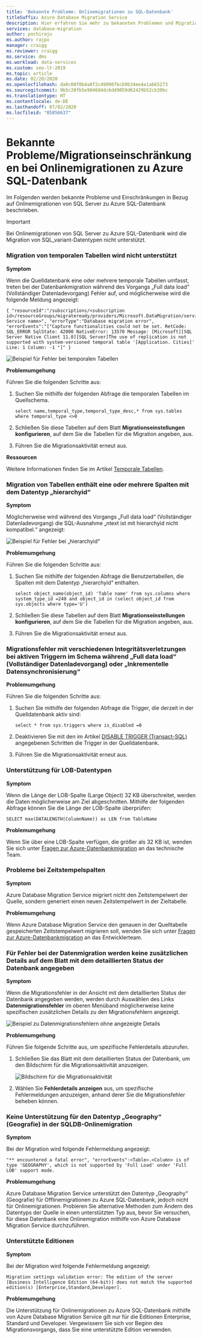 ```yaml
---
title: 'Bekannte Probleme: Onlinemigrationen zu SQL-Datenbank'
titleSuffix: Azure Database Migration Service
description: Hier erfahren Sie mehr zu bekannten Problemen und Migrationseinschränkungen bei Onlinemigrationen zu Azure SQL-Datenbank bei der Verwendung von Azure Database Migration Service.
services: database-migration
author: pochiraju
ms.author: rajpo
manager: craigg
ms.reviewer: craigg
ms.service: dms
ms.workload: data-services
ms.custom: seo-lt-2019
ms.topic: article
ms.date: 02/20/2020
ms.openlocfilehash: da0c00f0b4a8f2c49996fbcb9b34ee4a1ab65273
ms.sourcegitcommit: 9b5c20fb5e904684dc6dd9059d62429b52cb39bc
ms.translationtype: HT
ms.contentlocale: de-DE
ms.lasthandoff: 07/02/2020
ms.locfileid: "85856637"
---
```

# <a name="known-issuesmigration-limitations-with-online-migrations-to-azure-sql-database"></a>Bekannte Probleme/Migrationseinschränkungen bei Onlinemigrationen zu Azure SQL-Datenbank

Im Folgenden werden bekannte Probleme und Einschränkungen in Bezug auf Onlinemigrationen von SQL Server zu Azure SQL-Datenbank beschrieben.

> [!IMPORTANT]
> Bei Onlinemigrationen von SQL Server zu Azure SQL-Datenbank wird die Migration von SQL_variant-Datentypen nicht unterstützt.

### <a name="migration-of-temporal-tables-not-supported"></a>Migration von temporalen Tabellen wird nicht unterstützt

**Symptom**

Wenn die Quelldatenbank eine oder mehrere temporale Tabellen umfasst, treten bei der Datenbankmigration während des Vorgangs „Full data load“ (Vollständiger Datenladevorgang) Fehler auf, und möglicherweise wird die folgende Meldung angezeigt:

```
{ "resourceId":"/subscriptions/<subscription id>/resourceGroups/migrateready/providers/Microsoft.DataMigration/services/<DMS Service name>", "errorType":"Database migration error", "errorEvents":"["Capture functionalities could not be set. RetCode: SQL_ERROR SqlState: 42000 NativeError: 13570 Message: [Microsoft][SQL Server Native Client 11.0][SQL Server]The use of replication is not supported with system-versioned temporal table '[Application. Cities]' Line: 1 Column: -1 "]" }
```

 ![Beispiel für Fehler bei temporalen Tabellen](media/known-issues-azure-sql-online/dms-temporal-tables-errors.png)

**Problemumgehung**

Führen Sie die folgenden Schritte aus:

1. Suchen Sie mithilfe der folgenden Abfrage die temporalen Tabellen im Quellschema.

     ``` 
     select name,temporal_type,temporal_type_desc,* from sys.tables where temporal_type <>0
     ```

2. Schließen Sie diese Tabellen auf dem Blatt **Migrationseinstellungen konfigurieren**, auf dem Sie die Tabellen für die Migration angeben, aus.

3. Führen Sie die Migrationsaktivität erneut aus.

**Ressourcen**

Weitere Informationen finden Sie im Artikel [Temporale Tabellen](https://docs.microsoft.com/sql/relational-databases/tables/temporal-tables?view=sql-server-2017).

### <a name="migration-of-tables-includes-one-or-more-columns-with-the-hierarchyid-data-type"></a>Migration von Tabellen enthält eine oder mehrere Spalten mit dem Datentyp „hierarchyid“

**Symptom**

Möglicherweise wird während des Vorgangs „Full data load“ (Vollständiger Datenladevorgang) die SQL-Ausnahme „ntext ist mit hierarchyid nicht kompatibel.“ angezeigt:

![Beispiel für Fehler bei „hierarchyid“](media/known-issues-azure-sql-online/dms-hierarchyid-errors.png)

**Problemumgehung**

Führen Sie die folgenden Schritte aus:

1. Suchen Sie mithilfe der folgenden Abfrage die Benutzertabellen, die Spalten mit dem Datentyp „hierarchyid“ enthalten.

      ``` 
      select object_name(object_id) 'Table name' from sys.columns where system_type_id =240 and object_id in (select object_id from sys.objects where type='U')
      ```

2. Schließen Sie diese Tabellen auf dem Blatt **Migrationseinstellungen konfigurieren**, auf dem Sie die Tabellen für die Migration angeben, aus.

3. Führen Sie die Migrationsaktivität erneut aus.

### <a name="migration-failures-with-various-integrity-violations-with-active-triggers-in-the-schema-during-full-data-load-or-incremental-data-sync"></a>Migrationsfehler mit verschiedenen Integritätsverletzungen bei aktiven Triggern im Schema während „Full data load“ (Vollständiger Datenladevorgang) oder „Inkrementelle Datensynchronisierung“

**Problemumgehung**

Führen Sie die folgenden Schritte aus:

1. Suchen Sie mithilfe der folgenden Abfrage die Trigger, die derzeit in der Quelldatenbank aktiv sind:

     ```
     select * from sys.triggers where is_disabled =0
     ```

2. Deaktivieren Sie mit den im Artikel [DISABLE TRIGGER (Transact-SQL)](https://docs.microsoft.com/sql/t-sql/statements/disable-trigger-transact-sql?view=sql-server-2017) angegebenen Schritten die Trigger in der Quelldatenbank.

3. Führen Sie die Migrationsaktivität erneut aus.

### <a name="support-for-lob-data-types"></a>Unterstützung für LOB-Datentypen

**Symptom**

Wenn die Länge der LOB-Spalte (Large Object) 32 KB überschreitet, werden die Daten möglicherweise am Ziel abgeschnitten. Mithilfe der folgenden Abfrage können Sie die Länge der LOB-Spalte überprüfen:

``` 
SELECT max(DATALENGTH(ColumnName)) as LEN from TableName
```

**Problemumgehung**

Wenn Sie über eine LOB-Spalte verfügen, die größer als 32 KB ist, wenden Sie sich unter [Fragen zur Azure-Datenbankmigration](mailto:AskAzureDatabaseMigrations@service.microsoft.com) an das technische Team.

### <a name="issues-with-timestamp-columns"></a>Probleme bei Zeitstempelspalten

**Symptom**

Azure Database Migration Service migriert nicht den Zeitstempelwert der Quelle, sondern generiert einen neuen Zeitstempelwert in der Zieltabelle.

**Problemumgehung**

Wenn Azure Database Migration Service den genauen in der Quelltabelle gespeicherten Zeitstempelwert migrieren soll, wenden Sie sich unter [Fragen zur Azure-Datenbankmigration](mailto:AskAzureDatabaseMigrations@service.microsoft.com) an das Entwicklerteam.

### <a name="data-migration-errors-dont-provide-additional-details-on-the-database-detailed-status-blade"></a>Für Fehler bei der Datenmigration werden keine zusätzlichen Details auf dem Blatt mit dem detaillierten Status der Datenbank angegeben

**Symptom**

Wenn die Migrationsfehler in der Ansicht mit dem detaillierten Status der Datenbank angegeben werden, werden durch Auswählen des Links **Datenmigrationsfehler** im oberen Menüband möglicherweise keine spezifischen zusätzlichen Details zu den Migrationsfehlern angezeigt.

![Beispiel zu Datenmigrationsfehlern ohne angezeigte Details](media/known-issues-azure-sql-online/dms-data-migration-errors-no-details.png)

**Problemumgehung**

Führen Sie folgende Schritte aus, um spezifische Fehlerdetails abzurufen.

1. Schließen Sie das Blatt mit dem detaillierten Status der Datenbank, um den Bildschirm für die Migrationsaktivität anzuzeigen.

     ![Bildschirm für die Migrationsaktivität](media/known-issues-azure-sql-online/dms-migration-activity-screen.png)

2. Wählen Sie **Fehlerdetails anzeigen** aus, um spezifische Fehlermeldungen anzuzeigen, anhand derer Sie die Migrationsfehler beheben können.

### <a name="geography-datatype-not-supported-in-sqldb-online-migration"></a>Keine Unterstützung für den Datentyp „Geography“ (Geografie) in der SQLDB-Onlinemigration

**Symptom**

Bei der Migration wird folgende Fehlermeldung angezeigt:

```output
"** encountered a fatal error", "errorEvents":<Table>.<Column> is of type 'GEOGRAPHY', which is not supported by 'Full Load' under 'Full LOB' support mode.
```

**Problemumgehung**

Azure Database Migration Service unterstützt den Datentyp „Geography“ (Geografie) für Offlinemigrationen zu Azure SQL-Datenbank, jedoch nicht für Onlinemigrationen. Probieren Sie alternative Methoden zum Ändern des Datentyps der Quelle in einen unterstützten Typ aus, bevor Sie versuchen, für diese Datenbank eine Onlinemigration mithilfe von Azure Database Migration Service durchzuführen.

### <a name="supported-editions"></a>Unterstützte Editionen

**Symptom**

Bei der Migration wird folgende Fehlermeldung angezeigt:

```output
Migration settings validation error: The edition of the server [Business Intelligence Edition (64-bit)] does not match the supported edition(s) [Enterprise,Standard,Developer].
```

**Problemumgehung**

Die Unterstützung für Onlinemigrationen zu Azure SQL-Datenbank mithilfe von Azure Database Migration Service gilt nur für die Editionen Enterprise, Standard und Developer. Vergewissern Sie sich vor Beginn des Migrationsvorgangs, dass Sie eine unterstützte Edition verwenden.

